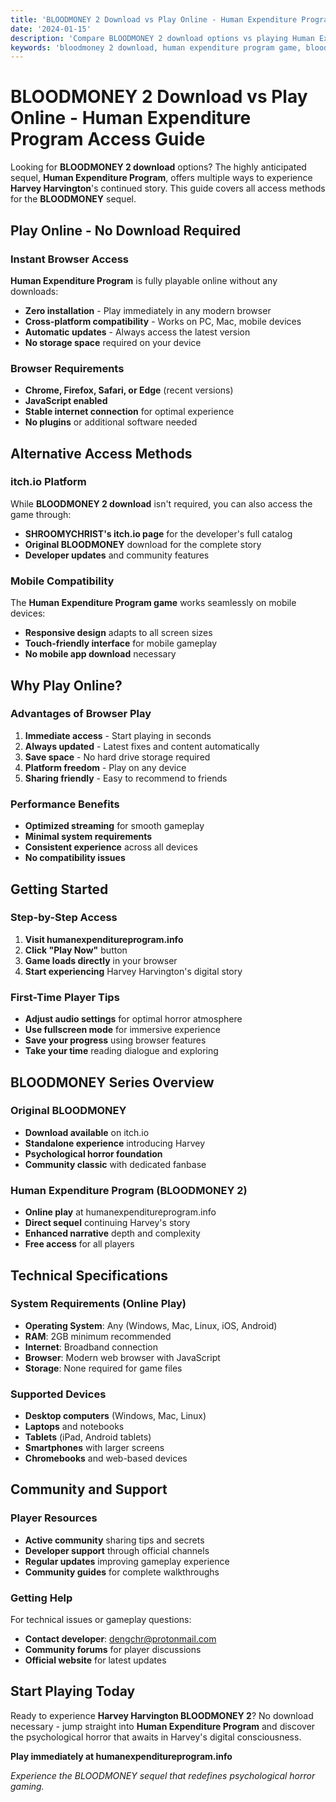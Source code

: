 ```yaml
---
title: 'BLOODMONEY 2 Download vs Play Online - Human Expenditure Program Access Guide'
date: '2024-01-15'
description: 'Compare BLOODMONEY 2 download options vs playing Human Expenditure Program online. Free browser access, system requirements, and gameplay differences explained.'
keywords: 'bloodmoney 2 download, human expenditure program game, bloodmoney harvey, play online free, browser game'
---
```


# BLOODMONEY 2 Download vs Play Online - Human Expenditure Program Access Guide

Looking for **BLOODMONEY 2 download** options? The highly anticipated sequel, **Human Expenditure Program**, offers multiple ways to experience **Harvey Harvington**'s continued story. This guide covers all access methods for the **BLOODMONEY** sequel.

## Play Online - No Download Required

### Instant Browser Access
**Human Expenditure Program** is fully playable online without any downloads:
- **Zero installation** - Play immediately in any modern browser
- **Cross-platform compatibility** - Works on PC, Mac, mobile devices
- **Automatic updates** - Always access the latest version
- **No storage space** required on your device

### Browser Requirements
- **Chrome, Firefox, Safari, or Edge** (recent versions)
- **JavaScript enabled**
- **Stable internet connection** for optimal experience
- **No plugins** or additional software needed

## Alternative Access Methods

### itch.io Platform
While **BLOODMONEY 2 download** isn't required, you can also access the game through:
- **SHROOMYCHRIST's itch.io page** for the developer's full catalog
- **Original BLOODMONEY** download for the complete story
- **Developer updates** and community features

### Mobile Compatibility
The **Human Expenditure Program game** works seamlessly on mobile devices:
- **Responsive design** adapts to all screen sizes
- **Touch-friendly interface** for mobile gameplay
- **No mobile app download** necessary

## Why Play Online?

### Advantages of Browser Play
1. **Immediate access** - Start playing in seconds
2. **Always updated** - Latest fixes and content automatically
3. **Save space** - No hard drive storage required
4. **Platform freedom** - Play on any device
5. **Sharing friendly** - Easy to recommend to friends

### Performance Benefits
- **Optimized streaming** for smooth gameplay
- **Minimal system requirements**
- **Consistent experience** across all devices
- **No compatibility issues**

## Getting Started

### Step-by-Step Access
1. **Visit humanexpenditureprogram.info**
2. **Click "Play Now"** button
3. **Game loads directly** in your browser
4. **Start experiencing** Harvey Harvington's digital story

### First-Time Player Tips
- **Adjust audio settings** for optimal horror atmosphere
- **Use fullscreen mode** for immersive experience
- **Save your progress** using browser features
- **Take your time** reading dialogue and exploring

## BLOODMONEY Series Overview

### Original BLOODMONEY
- **Download available** on itch.io
- **Standalone experience** introducing Harvey
- **Psychological horror foundation**
- **Community classic** with dedicated fanbase

### Human Expenditure Program (BLOODMONEY 2)
- **Online play** at humanexpenditureprogram.info
- **Direct sequel** continuing Harvey's story
- **Enhanced narrative** depth and complexity
- **Free access** for all players

## Technical Specifications

### System Requirements (Online Play)
- **Operating System**: Any (Windows, Mac, Linux, iOS, Android)
- **RAM**: 2GB minimum recommended
- **Internet**: Broadband connection
- **Browser**: Modern web browser with JavaScript
- **Storage**: None required for game files

### Supported Devices
- **Desktop computers** (Windows, Mac, Linux)
- **Laptops** and notebooks
- **Tablets** (iPad, Android tablets)
- **Smartphones** with larger screens
- **Chromebooks** and web-based devices

## Community and Support

### Player Resources
- **Active community** sharing tips and secrets
- **Developer support** through official channels
- **Regular updates** improving gameplay experience
- **Community guides** for complete walkthroughs

### Getting Help
For technical issues or gameplay questions:
- **Contact developer**: dengchr@protonmail.com
- **Community forums** for player discussions
- **Official website** for latest updates

## Start Playing Today

Ready to experience **Harvey Harvington BLOODMONEY 2**? No download necessary - jump straight into **Human Expenditure Program** and discover the psychological horror that awaits in Harvey's digital consciousness.

**Play immediately at humanexpenditureprogram.info**

*Experience the BLOODMONEY sequel that redefines psychological horror gaming.*